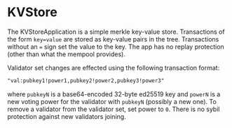 # KVStore

The KVStoreApplication is a simple merkle key-value store.
Transactions of the form `key=value` are stored as key-value pairs in the tree.
Transactions without an `=` sign set the value to the key.
The app has no replay protection (other than what the mempool provides).

Validator set changes are effected using the following transaction format:

```md
"val:pubkey1!power1,pubkey2!power2,pubkey3!power3"
```

where `pubkeyN` is a base64-encoded 32-byte ed25519 key and `powerN` is a new voting power for the validator with `pubkeyN` (possibly a new one).
To remove a validator from the validator set, set power to `0`.
There is no sybil protection against new validators joining.
